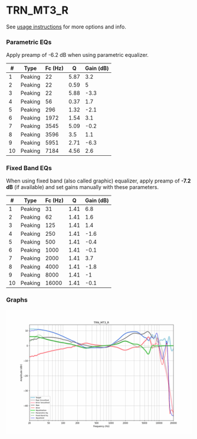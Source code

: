 # TRN_MT3_R
See [usage instructions](https://github.com/jaakkopasanen/AutoEq#usage) for more options and info.

### Parametric EQs
Apply preamp of -6.2 dB when using parametric equalizer.

|   # | Type    |   Fc (Hz) |    Q |   Gain (dB) |
|-----|---------|-----------|------|-------------|
|   1 | Peaking |        22 | 5.87 |         3.2 |
|   2 | Peaking |        22 | 0.59 |         5   |
|   3 | Peaking |        22 | 5.88 |        -3.3 |
|   4 | Peaking |        56 | 0.37 |         1.7 |
|   5 | Peaking |       296 | 1.32 |        -2.1 |
|   6 | Peaking |      1972 | 1.54 |         3.1 |
|   7 | Peaking |      3545 | 5.09 |        -0.2 |
|   8 | Peaking |      3596 | 3.5  |         1.1 |
|   9 | Peaking |      5951 | 2.71 |        -6.3 |
|  10 | Peaking |      7184 | 4.56 |         2.6 |

### Fixed Band EQs
When using fixed band (also called graphic) equalizer, apply preamp of **-7.2 dB** (if available) and set gains manually with these parameters.

|   # | Type    |   Fc (Hz) |    Q |   Gain (dB) |
|-----|---------|-----------|------|-------------|
|   1 | Peaking |        31 | 1.41 |         6.8 |
|   2 | Peaking |        62 | 1.41 |         1.6 |
|   3 | Peaking |       125 | 1.41 |         1.4 |
|   4 | Peaking |       250 | 1.41 |        -1.6 |
|   5 | Peaking |       500 | 1.41 |        -0.4 |
|   6 | Peaking |      1000 | 1.41 |        -0.1 |
|   7 | Peaking |      2000 | 1.41 |         3.7 |
|   8 | Peaking |      4000 | 1.41 |        -1.8 |
|   9 | Peaking |      8000 | 1.41 |        -1   |
|  10 | Peaking |     16000 | 1.41 |        -0.1 |

### Graphs
![](./TRN_MT3_R.png)

